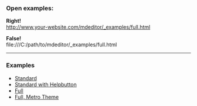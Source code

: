 ### Open examples:

__Right!__  
http://www.your-website.com/mdeditor/_examples/full.html

__False!__  
file:///C:/path/to/mdeditor/_examples/full.html

-------------

### Examples

- [Standard](http://root.andre-sieverding.de/briefkasten/markdown/examples/index.html)
- [Standard with Helpbutton](http://root.andre-sieverding.de/briefkasten/markdown/examples/standard_helpbutton.html)
- [Full](http://root.andre-sieverding.de/briefkasten/markdown/examples/full.html)
- [Full, Metro Theme](http://root.andre-sieverding.de/briefkasten/markdown/examples/full_metro.html)